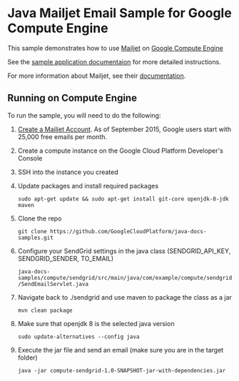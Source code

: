 # Java Mailjet Email Sample for Google Compute Engine

This sample demonstrates how to use [Mailjet]() on
[Google Compute Engine](https://cloud.google.com/compute/)

See the [sample application documentaion][sample-docs] for more detailed
instructions.

For more information about Mailjet, see their
[documentation]().

[sample-docs]: https://cloud.google.com/compute/docs/tutorials/sending-mail/

## Running on Compute Engine 

To run the sample, you will need to do the following:

1. [Create a Mailjet Account](). As of
   September 2015, Google users start with 25,000 free emails per month.
1. Create a compute instance on the Google Cloud Platform Developer's Console
1. SSH into the instance you created
1. Update packages and install required packages

    `sudo apt-get update && sudo apt-get install git-core openjdk-8-jdk maven`

1. Clone the repo

    `git clone https://github.com/GoogleCloudPlatform/java-docs-samples.git`

1. Configure your SendGrid settings in the java class (SENDGRID_API_KEY, SENDGRID_SENDER, TO_EMAIL)

    `java-docs-samples/compute/sendgrid/src/main/java/com/example/compute/sendgrid/SendEmailServlet.java`

1. Navigate back to ./sendgrid and use maven to package the class as a jar

    `mvn clean package`

1. Make sure that openjdk 8 is the selected java version

    `sudo update-alternatives --config java`

1. Execute the jar file and send an email (make sure you are in the target folder)

    `java -jar compute-sendgrid-1.0-SNAPSHOT-jar-with-dependencies.jar`
